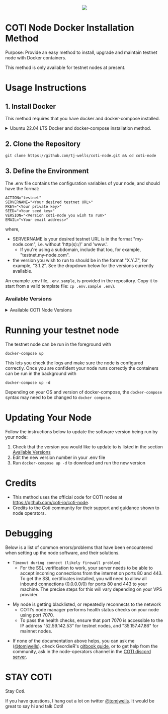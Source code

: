 <p align="center"><img src="https://cdn.discordapp.com/avatars/343604221331111946/65130831872c9daabdb0d803ce27e594.webp?size=240"></p>

# COTI Node Docker Installation Method

Purpose: Provide an easy method to install, upgrade and maintain testnet node with Docker containers.

This method is only available for testnet nodes at present.

# Usage Instructions

## 1. Install Docker

This method requires that you have docker and docker-compose installed.

<details>
    <summary>Ubuntu 22.04 LTS Docker and docker-compose installation method.</summary>
    If you are working on Ubuntu 22.04, I suggest installing with the following commands:

```
# Install docker
sudo apt update
sudo apt install apt-transport-https ca-certificates curl software-properties-common
curl -fsSL https://download.docker.com/linux/ubuntu/gpg | sudo gpg --dearmor -o /usr/share/keyrings/docker-archive-keyring.gpg
echo "deb [arch=$(dpkg --print-architecture) signed-by=/usr/share/keyrings/docker-archive-keyring.gpg] https://download.docker.com/linux/ubuntu $(lsb_release -cs) stable" | sudo tee /etc/apt/sources.list.d/docker.list > /dev/null
sudo apt update
apt-cache policy docker-ce
sudo apt install docker-ce

# Install docker-compose
mkdir -p ~/.docker/cli-plugins/
curl -SL https://github.com/docker/compose/releases/download/v2.3.3/docker-compose-linux-x86_64 -o ~/.docker/cli-plugins/docker-compose
chmod +x ~/.docker/cli-plugins/docker-compose
docker compose version
```

</details>

## 2. Clone the Repository

```
git clone https://github.com/tj-wells/coti-node.git && cd coti-node
```

## 3. Define the Environment

The .env file contains the configuration variables of your node, and should have the format:

```.env
ACTION="testnet"
SERVERNAME="<Your desired testnet URL>"
PKEY="<Your private key>"
SEED="<Your seed key>"
VERSION="<Version coti-node you wish to run>"
EMAIL="<Your email address>"
```

where,

- SERVERNAME is your desired testnet URL is in the format "my-node.com", i.e. without 'http(s)://' and 'www.'.
  - If you're using a subdomain, include that too, for example, "testnet.my-node.com".
- the version you wish to run to should be in the format "X.Y.Z", for example, "3.1.2". See the dropdown below for the versions currently available.

An example .env file, `.env.sample`, is provided in the repository. Copy it to start from a valid template file: `cp .env.sample .env`).

### Available Versions

<details>
    <summary>Available COTI Node Versions</summary>
    <ul>
      <li>3.1.2</li>
      <li>3.1.0</li>
    </ul>
</details>

# Running your testnet node

The testnet node can be run in the foreground with

```
docker-compose up
```

This lets you check the logs and make sure the node is configured correctly. Once you are confident your node runs correctly the containers can be run in the background with

```
docker-compose up -d
```

Depending on your OS and version of docker-compose, the `docker-compose` syntax may need to be changed to `docker compose`.

# Updating Your Node

Follow the instructions below to update the software version being run by your node:

1. Check that the version you would like to update to is listed in the section [Available Versions](#available-versions)
2. Edit the new version number in your .env file
3. Run `docker-compose up -d` to download and run the new version

# Credits

- This method uses the official code for COTI nodes at https://github.com/coti-io/coti-node.
- Credits to the Coti community for their support and guidance shown to node operators.

# Debugging

Below is a list of common errors/problems that have been encountered when setting up the node software, and their solutions.

- `Timeout during connect (likely firewall problem)`
  - For the SSL verification to work, your server needs to be able to accept incoming connections from the internet on ports 80 and 443.
    To get the SSL certificates installed, you will need to allow all inbound connections (0.0.0.0/0) for ports 80 and 443 to your machine. The precise steps for this will vary depending on your VPS provider.

* My node is getting blacklisted, or repeatedly reconnects to the network
  - COTI's node manager performs health status checks on your node using port 7070.
  - To pass the health checks, ensure that port 7070 is accessible to the IP address "52.59.142.53" for testnet nodes, and "35.157.47.86" for mainnet nodes.

- If none of the documentation above helps, you can ask me (<a href="https://twitter.com/tomjwells">@tomjwells</a>), check GeordieR's <a href="https://cotidocs.geordier.co.uk/" target="_blank">gitbook guide</a>, or to get help from the community, ask in the node-operators channel in the [COTI discord server](https://discord.com/invite/wfAQfbc3Df).

# STAY COTI

Stay Coti.

If you have questions, I hang out a lot on twitter <a href="https://twitter.com/tomjwells">@tomjwells</a>. It would be great to say hi and talk Coti!
